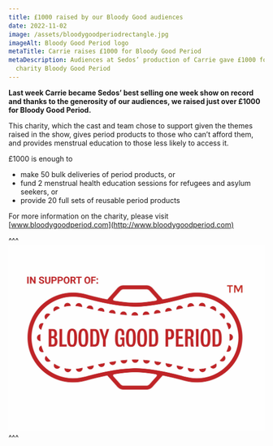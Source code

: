 ```yaml
---
title: £1000 raised by our Bloody Good audiences
date: 2022-11-02
image: /assets/bloodygoodperiodrectangle.jpg
imageAlt: Bloody Good Period logo
metaTitle: Carrie raises £1000 for Bloody Good Period
metaDescription: Audiences at Sedos’ production of Carrie gave £1000 for the
  charity Bloody Good Period
---
```

**Last week Carrie became Sedos’ best selling one week show on record and thanks to the generosity of our audiences, we raised just over £1000 for Bloody Good Period.**

This charity, which the cast and team chose to support given the themes raised in the show, gives period products to those who can’t afford them, and provides menstrual education to those less likely to access it.

£1000 is enough to

* make 50 bulk deliveries of period products, or
* fund 2 menstrual health education sessions for refugees and asylum seekers, or
* provide 20 full sets of reusable period products

For more information on the charity, please visit [www.bloodygoodperiod.com](http://www.bloodygoodperiod.com)

^^^
![Bloody Good Period logo](/assets/bloodygoodperiodrectangle.jpg)
^^^
